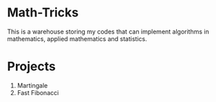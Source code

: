 # Math-Tricks
This is a warehouse storing my codes that can implement algorithms in mathematics, applied mathematics and statistics.

# Projects
1. Martingale
2. Fast Fibonacci
